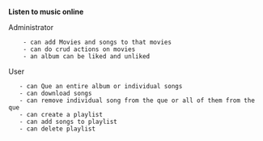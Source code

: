 **Listen to music online**
  
  Administrator 
        
        - can add Movies and songs to that movies  
        - can do crud actions on movies
        - an album can be liked and unliked
  
  User 
  
       - can Que an entire album or individual songs  
       - can download songs
       - can remove individual song from the que or all of them from the que
       - can create a playlist
       - can add songs to playlist
       - can delete playlist

